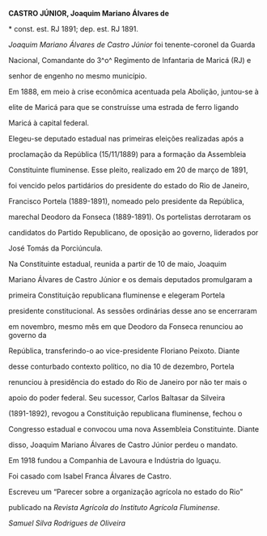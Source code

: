 **CASTRO JÚNIOR, Joaquim Mariano Álvares de**



\* const. est. RJ 1891; dep. est. RJ 1891.



*Joaquim Mariano Álvares de Castro Júnior* foi tenente-coronel da Guarda

Nacional, Comandante do 3^o^ Regimento de Infantaria de Maricá (RJ) e

senhor de engenho no mesmo município.



Em 1888, em meio à crise econômica acentuada pela Abolição, juntou-se à

elite de Maricá para que se construísse uma estrada de ferro ligando

Maricá à capital federal.



Elegeu-se deputado estadual nas primeiras eleições realizadas após a

proclamação da República (15/11/1889) para a formação da Assembleia

Constituinte fluminense. Esse pleito, realizado em 20 de março de 1891,

foi vencido pelos partidários do presidente do estado do Rio de Janeiro,

Francisco Portela (1889-1891), nomeado pelo presidente da República,

marechal Deodoro da Fonseca (1889-1891). Os portelistas derrotaram os

candidatos do Partido Republicano, de oposição ao governo, liderados por

José Tomás da Porciúncula.



Na Constituinte estadual, reunida a partir de 10 de maio, Joaquim

Mariano Álvares de Castro Júnior e os demais deputados promulgaram a

primeira Constituição republicana fluminense e elegeram Portela

presidente constitucional. As sessões ordinárias desse ano se encerraram

em novembro, mesmo mês em que Deodoro da Fonseca renunciou ao governo da

República, transferindo-o ao vice-presidente Floriano Peixoto. Diante

desse conturbado contexto político, no dia 10 de dezembro, Portela

renunciou à presidência do estado do Rio de Janeiro por não ter mais o

apoio do poder federal. Seu sucessor, Carlos Baltasar da Silveira

(1891-1892), revogou a Constituição republicana fluminense, fechou o

Congresso estadual e convocou uma nova Assembleia Constituinte. Diante

disso, Joaquim Mariano Álvares de Castro Júnior perdeu o mandato.



Em 1918 fundou a Companhia de Lavoura e Indústria do Iguaçu.



Foi casado com Isabel Franca Álvares de Castro.



Escreveu um “Parecer sobre a organização agrícola no estado do Rio”

publicado na *Revista Agrícola do Instituto Agrícola Fluminense*.



*Samuel Silva Rodrigues de Oliveira*



